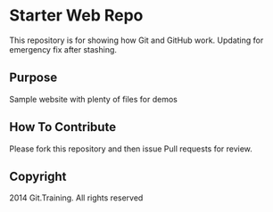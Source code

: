 # Starter Web Repo

This repository is for showing how Git and GitHub work. Updating for emergency fix after stashing. 
## Purpose

Sample website with plenty of files for demos

## How To Contribute 

Please fork this repository and then issue Pull requests for review.


## Copyright

2014 Git.Training. All rights reserved